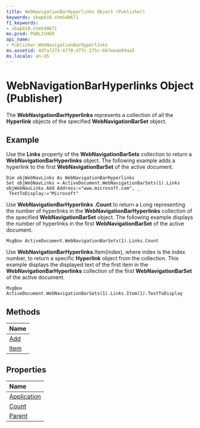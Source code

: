 ```yaml
---
title: WebNavigationBarHyperlinks Object (Publisher)
keywords: vbapb10.chm540671
f1_keywords:
- vbapb10.chm540671
ms.prod: PUBLISHER
api_name:
- Publisher.WebNavigationBarHyperlinks
ms.assetid: 4dfa7273-4770-d77c-275c-6b7eeae04aa5
ms.locale: en-US
---
```



# WebNavigationBarHyperlinks Object (Publisher)

The  **WebNavigationBarHyperlinks** represents a collection of all the **Hyperlink** objects of the specified **WebNavigationBarSet** object.
 


## Example

Use the  **Links** property of the **WebNavigationBarSets** collection to return a **WebNavigationBarHyperlinks** object. The following example adds a hyperlink to the first **WebNavigationBarSet** of the active document.
 

 

```
Dim objWebNavLinks As WebNavigationBarHyperlinks 
Set objWebNavLinks = ActiveDocument.WebNavigationBarSets(1).Links 
objWebNavLinks.Add Address:="www.microsoft.com", _ 
 TextToDisplay:="Microsoft"
```

Use  **WebNavigationBarHyperlinks** **.Count** to return a Long representing the number of hyperlinks in the **WebNavigationBarHyperlinks** collection of the specified **WebNavigationBarSet** object. The following example displays the number of hyperlinks in the first **WebNavigationBarSet** of the active document.
 

 



```
MsgBox ActiveDocument.WebNavigationBarSets(1).Links.Count
```

Use  **WebNavigationBarHyperlinks**.Item(index), where index is the index number, to return a specific **Hyperlink** object from the collection. This example displays the displayed text of the first item in the **WebNavigationBarHyperlinks** collection of the first **WebNavigationBarSet** of the active document.
 

 



```
MsgBox ActiveDocument.WebNavigationBarSets(1).Links.Item(1).TextToDisplay
```


## Methods



|**Name**|
|:-----|
|[Add](webnavigationbarhyperlinks.add-method-publisher.md)|
|[Item](webnavigationbarhyperlinks.item-method-publisher.md)|

## Properties



|**Name**|
|:-----|
|[Application](webnavigationbarhyperlinks.application-property-publisher.md)|
|[Count](webnavigationbarhyperlinks.count-property-publisher.md)|
|[Parent](webnavigationbarhyperlinks.parent-property-publisher.md)|

